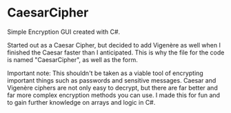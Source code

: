 # CaesarCipher

Simple Encryption GUI created with C#.

Started out as a Caesar Cipher, but decided to add Vigenère as well when I finished the Caesar faster than I anticipated. This is why the file for the code is named "CaesarCipher", as well as the form.

Important note: This shouldn't be taken as a viable tool of encrypting important things such as passwords and sensitive messages. Caesar and Vigenère ciphers are not only easy to decrypt, but there are far better and far more complex encryption methods you can use. I made this for fun and to gain further knowledge on arrays and logic in C#.
